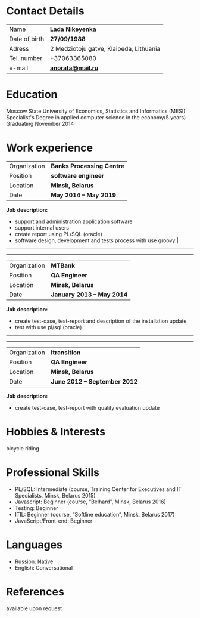 # Contact Details
| | |
| ------------- | ---------------- |
|Name|**Lada Nikeyenka**|
|Date of birth|**27/09/1988**|
|Adress|2 Medziotoju gatve, Klaipeda, Lithuania|
|Tel. number| +37063365080|
|e-mail|**anorata@mail.ru**|


# Education
Moscow State University of Economics, Statistics and Informatics (MESI)
Specialist's Degree in applied computer science in the economy(5 years)
Graduating November 2014


# Work experience

| | |
| ------------- | ---------------- |
|Organization|**Banks Processing Centre**| 
| Position|**software engineer**|
|Location|**Minsk, Belarus**|
|Date|**May 2014 – May 2019**|
 **Job description:**
 - support and administration application software
 - support internal users
 - create report using PL/SQL (oracle)
 - software design, development and tests process with use groovy |
---
___
| | |
| ------------- | ---------------- |
|Organization|**MTBank**| 
| Position|**QA Engineer**|
|Location|**Minsk, Belarus**|
|Date|**January 2013 – May 2014**|
 **Job description:**
- create test-case, test-report and description of the installation update
- test with use pl/sql (oracle)
---
___

| | |
| ------------- | ---------------- |
|Organization|**Itransition**| 
| Position|**QA Engineer**|
|Location|**Minsk, Belarus**|
|Date|**June 2012 – September 2012**|
 **Job description:**
- create test-case, test-report with quality evaluation update

# Hobbies & Interests

bicycle riding

 # Professional Skills
- PL/SQL: Intermediate (course, Training Center for Executives and IT Specialists, Minsk, Belarus 2015)
- Javascript: Beginner (course, “Belhard”, Minsk, Belarus 2016)
- Testing: Beginner
- ITIL: Beginner (course, “Softline education”, Minsk, Belarus 2017)
- JavaScript/Front-end: Beginner

# Languages
 - Russion: Native
 - English: Conversational

# References
available upon request 